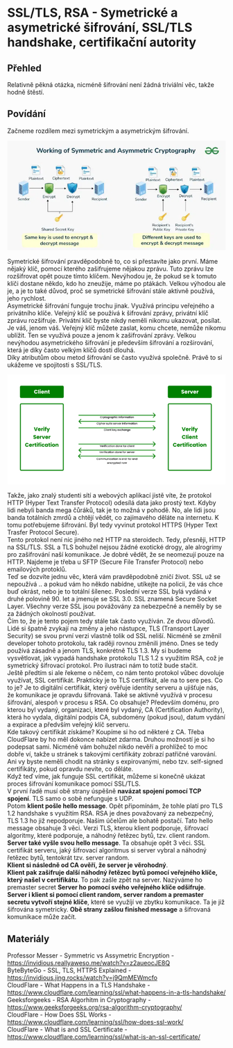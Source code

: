 SSL/TLS, RSA - Symetrické a asymetrické šifrování, SSL/TLS handshake, certifikační autority
===

Přehled
---

Relativně pěkná otázka, nicméně šifrování není žádná triviální věc, takže hodně štěstí.


Povídání
---

Začneme rozdílem mezi symetrickým a asymetrickým šifrování.             

![Symmetric And Asymmetric Encryption](sym_and_asym.webp)

Symetrické šifrování pravděpodobně to, co si přestavíte jako první. Máme nějaký klíč, pomocí kterého zašifrujeme nějakou zprávu. Tuto zprávu lze rozšifrovat opět pouze tímto klíčem. Nevýhodou je, že pokud se k tomuto klíči dostane někdo, kdo ho zneužije, máme po ptákách. Velkou výhodou ale je, a je to také důvod, proč se symetrické šifrování stále aktivně používá, jeho rychlost.           
Asymetrické šifrování funguje trochu jinak. Využívá principu veřejného a privátního klíče. Veřejný klíč se používá k šifrování zprávy, privátní klíč zprávu rozšifruje. Privátní klíč byste nikdy neměli nikomu ukazovat, posílat. Je váš, jenom váš. Veřejný klíč můžete zaslat, komu chcete, nemůže nikomu ublížit. Ten se využívá pouze a jenom k zašifrování zprávy. Velkou nevýhodou asymetrického šifrování je především šifrování a rozširování, která je díky často velkým klíčů dosti dlouhá.          
Díky atributům obou metod šifrování se často využívá společně. Právě to si ukážeme ve spojitosti s SSL/TLS.         

![TLS Handshake](tls_handshake.png)

Takže, jako znalý studenti sítí a webových aplikací jistě víte, že protokol HTTP (Hyper Text Transfer Protocol) odesílá data jako prostý text. Kdyby lidi nebyli banda mega čůráků, tak je to možná v pohodě. No, ale lidi jsou banda totálních zmrdů a chtějí vědět, co zajímavého děláte na internetu. K tomu potřebujeme šifrování. Byl tedy vyvinut protokol HTTPS (Hyper Text Trasfer Protocol Secure).            
Tento protokol není nic jiného než HTTP na steroidech. Tedy, přesněji, HTTP na SSL/TLS. SSL a TLS bohužel nejsou žádné exotické drogy, ale alrogrimy pro zašifrování naší komunikace. Je dobré vědět, že se neomezují pouze na HTTP. Najdeme je třeba u SFTP (Secure File Transfer Protocol) nebo emailových protoklů.     
Teď se dozvíte jednu věc, která vám pravděpodobně zničí život. SSL už se nepoužívá .. a pokud vám ho někdo nabídne, utíkejte na policii, že vás chce buď okrást, nebo je to totální šílenec. Poslední verze SSL bylá vydáná v druhé polovině 90. let a jmenuje se SSL 3.0. SSL znamená Secure Socket Layer. Všechny verze SSL jsou povážovány za nebezpečné a neměly by se za žádných okolností používat.           
Čím to, že je tento pojem tedy stále tak často využíván. Ze dvou důvodů. Lidé si špatně zvykají na změny a jeho nástupce, TLS (Transport Layer Security) se svou první verzi vlastně tolik od SSL neliší. Nicméně se změnil developer tohoto protokolu, tak raději rovnou změnili jméno. Dnes se tedy používá zásadně a jenom TLS, konkrétně TLS 1.3. My si budeme vysvětlovat, jak vypadá handshake protokolu TLS 1.2 s využitím RSA, což je symetrický šifrovací protokol. Pro ilustraci nám to totiž bude stačit.            
Ještě předtím si ale řekeme o něčem, co nám tento protokol vůbec dovoluje využívat, SSL certifikát. Prakticky je to TLS certifikát, ale na to sere pes. Co to je? Je to digitální certifikát, který ověřuje identity serveru a ujišťuje nás, že komunikace je opravdu šifrovaná. Také se aktivně využívá v procesu šifrování, alespoň v procesu s RSA. Co obsahuje? Především doménu, pro kterou byl vydaný, organizaci, které byl vydaný, CA (Certification Authority), která ho vydala, digitální podpis CA, subdomény (pokud jsou), datum vydání a expirace a předvším veřejný klíč serveru.             
Kde takový certifikát získáme? Koupíme si ho od některé z CA. Třeba CloudFlare by ho měl dokonce nabízet zdarma. Druhou možností je si ho podepsat sami. Nicméně vám bohužel nikdo nevěří a prohlížeč to moc dobře ví, takže u stránek s takovými certifikáty zobrazí patřičné varování. Ani vy byste neměli chodit na stránky s expirovanými, nebo tzv. self-signed certifikáty, pokud opravdu nevíte, co děláte.          
Když teď víme, jak funguje SSL certifikát, můžeme si konečně ukázat proces šifrování komunikace pomocí SSL/TLS.             
V první řadě musí obě strany úspěšně **navázat spojení pomocí TCP spojení**. TLS samo o sobě nefunguje s UDP.           
Potom **klient pošle hello message**. Opět připomínám, že tohle platí pro TLS 1.2 handshake s využitím RSA. RSA je dnes považovaný za nebezpečný, TLS 1.3 ho již nepodporuje. Našim účelům ale bohatě postačí. Tato hello message obsahuje 3 věci. Verzi TLS, kterou klient podporuje, šifrovací algoritmy, které podporuje, a náhodný řetězec bytů, tzv. client random.            
**Server také vyšle svou hello message**. Ta obsahuje opět 3 věci. SSL certifikát serveru, jaký šifrovací algoritmus si server vybral a náhodný řetězec bytů, tentokrát tzv. server random.         
**Klient si následně od CA ověří, že server je věrohodný**.                 
**Klient pak zašifruje další náhodný řetězec bytů pomocí veřejného klíče, který našel v certifikátu**. To pak zašle zpět na server. Nazýváme ho premaster secret 
**Server ho pomocí svého veřejného klíče odšifruje**.      
**Server i klient si pomocí client random, server random a premaster secretu vytvoří stejné klíče**, které se využíjí ve zbytku komunikace. Ta je již šifrována symetricky.
**Obě strany zašlou finished message** a šifrovaná komunikace může začít.


Materiály
---

Professor Messer - Symmetric vs Assymetric Encryption - https://invidious.reallyaweso.me/watch?v=z2aueocJE8Q        
ByteByteGo - SSL, TLS, HTTPS Explained - https://invidious.jing.rocks/watch?v=j9QmMEWmcfo       
CloudFlare - What Happens in a TLS Handshake - https://www.cloudflare.com/learning/ssl/what-happens-in-a-tls-handshake/             
Geeksforgeeks - RSA Algorhitm in Cryptography - https://www.geeksforgeeks.org/rsa-algorithm-cryptography/           
CloudFlare - How Does SSL Works - https://www.cloudflare.com/learning/ssl/how-does-ssl-work/            
CloudFlare - What is and SSL Certificate - https://www.cloudflare.com/learning/ssl/what-is-an-ssl-certificate/          


